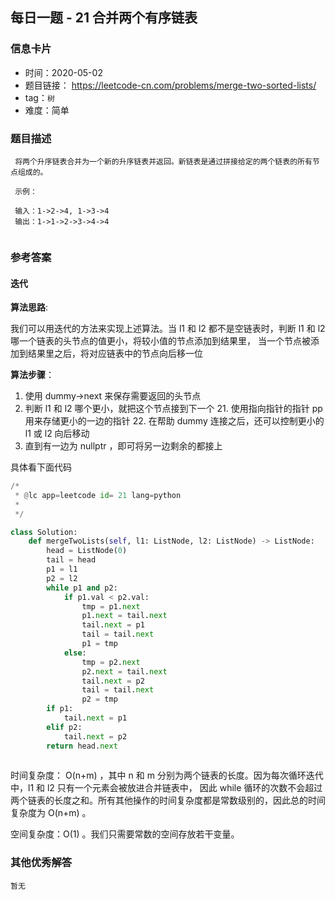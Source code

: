 ## 每日一题 - 21 合并两个有序链表

### 信息卡片

- 时间：2020-05-02
- 题目链接： https://leetcode-cn.com/problems/merge-two-sorted-lists/
- tag：`树`
- 难度：简单

### 题目描述

```
 将两个升序链表合并为一个新的升序链表并返回。新链表是通过拼接给定的两个链表的所有节点组成的。 
 
 示例：
 
 输入：1->2->4, 1->3->4
 输出：1->1->2->3->4->4
 
```



### 参考答案

#### 迭代 

**算法思路**:

 我们可以用迭代的方法来实现上述算法。当 l1 和 l2 都不是空链表时，判断 l1 和 l2 哪一个链表的头节点的值更小，将较小值的节点添加到结果里，
 当一个节点被添加到结果里之后，将对应链表中的节点向后移一位
 

**算法步骤**：
 1. 使用 dummy->next 来保存需要返回的头节点
 2. 判断 l1 和 l2 哪个更小，就把这个节点接到下一个
	 21. 使用指向指针的指针 pp 用来存储更小的一边的指针
	 22. 在帮助 dummy 连接之后，还可以控制更小的 l1 或 l2 向后移动
 3. 直到有一边为 nullptr ，即可将另一边剩余的都接上
 
 
具体看下面代码

```python
/*
 * @lc app=leetcode id= 21 lang=python
 *
 */

class Solution:
    def mergeTwoLists(self, l1: ListNode, l2: ListNode) -> ListNode:
        head = ListNode(0)
        tail = head
        p1 = l1
        p2 = l2
        while p1 and p2:
            if p1.val < p2.val:
                tmp = p1.next
                p1.next = tail.next
                tail.next = p1
                tail = tail.next
                p1 = tmp
            else:
                tmp = p2.next
                p2.next = tail.next
                tail.next = p2
                tail = tail.next
                p2 = tmp
        if p1:
            tail.next = p1
        elif p2:
            tail.next = p2
        return head.next
		
```
 
时间复杂度： O(n+m) ，其中 n 和 m 分别为两个链表的长度。因为每次循环迭代中，l1 和 l2 只有一个元素会被放进合并链表中， 
	因此 while 循环的次数不会超过两个链表的长度之和。所有其他操作的时间复杂度都是常数级别的，因此总的时间复杂度为 O(n+m) 。

空间复杂度：O(1)  。我们只需要常数的空间存放若干变量。
 
 

### 其他优秀解答

```
暂无
```


